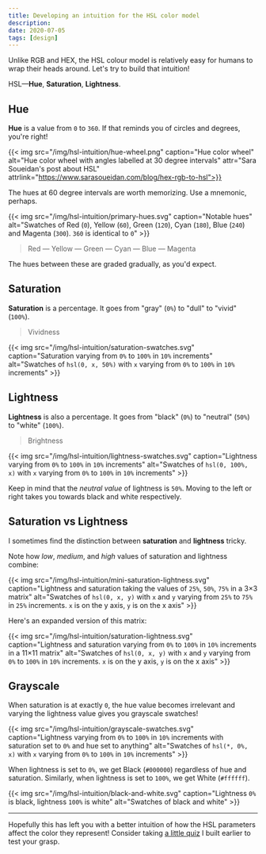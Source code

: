 ```yaml
---
title: Developing an intuition for the HSL color model
description:
date: 2020-07-05
tags: [design]
---
```


Unlike RGB and HEX, the HSL colour model is relatively easy for humans to wrap their heads around. Let's try to build that intuition!

HSL—**Hue**, **Saturation**, **Lightness**.

## Hue

**Hue** is a value from `0` to `360`. If that reminds you of circles and degrees, you're right!

{{< img src="/img/hsl-intuition/hue-wheel.png" caption="Hue color wheel" alt="Hue color wheel with angles labelled at 30 degree intervals" attr="Sara Soueidan's post about HSL" attrlink="https://www.sarasoueidan.com/blog/hex-rgb-to-hsl">}}

The hues at 60 degree intervals are worth memorizing. Use a mnemonic, perhaps.

{{< img src="/img/hsl-intuition/primary-hues.svg" caption="Notable hues" alt="Swatches of Red (`0`), Yellow (`60`), Green (`120`), Cyan (`180`), Blue (`240`) and Magenta (`300`). `360` is identical to `0`" >}}

>   Red — Yellow — Green — Cyan — Blue — Magenta

The hues between these are graded gradually, as you'd expect.

## Saturation

**Saturation** is a percentage. It goes from "gray" (`0%`) to "dull" to "vivid" (`100%`).

>   Vividness

{{< img src="/img/hsl-intuition/saturation-swatches.svg" caption="Saturation varying from `0%` to `100%` in `10%` increments" alt="Swatches of `hsl(0, x, 50%)` with `x` varying from `0%` to `100%` in `10%` increments" >}}

## Lightness

**Lightness** is also a percentage. It goes from "black" (`0%`) to "neutral" (`50%`) to "white" (`100%`).

>   Brightness

{{< img src="/img/hsl-intuition/lightness-swatches.svg" caption="Lightness varying from `0%` to `100%` in `10%` increments" alt="Swatches of `hsl(0, 100%, x)` with `x` varying from `0%` to `100%` in `10%` increments" >}}

Keep in mind that the _neutral value_ of lightness is `50%`. Moving to the left or right takes you towards black and white respectively.

## Saturation vs Lightness

I sometimes find the distinction between **saturation** and **lightness** tricky.

Note how _low_, _medium_, and _high_ values of saturation and lightness combine:

{{< img src="/img/hsl-intuition/mini-saturation-lightness.svg" caption="Lightness and saturation taking the values of `25%`, `50%`, `75%` in a 3×3 matrix" alt="Swatches of `hsl(0, x, y)` with `x` and `y` varying from `25%` to `75%` in `25%` increments. `x` is on the y axis, `y` is on the x axis" >}}

Here's an expanded version of this matrix:

{{< img src="/img/hsl-intuition/saturation-lightness.svg" caption="Lightness and saturation varying from `0%` to `100%` in `10%` increments in a 11×11 matrix" alt="Swatches of `hsl(0, x, y)` with `x` and `y` varying from `0%` to `100%` in `10%` increments. `x` is on the y axis, `y` is on the x axis" >}}

## Grayscale

When saturation is at exactly `0`, the hue value becomes irrelevant and varying the lightness value gives you grayscale swatches!

{{< img src="/img/hsl-intuition/grayscale-swatches.svg" caption="Lightness varying from `0%` to `100%` in `10%` increments with saturation set to `0%` and hue set to anything" alt="Swatches of `hsl(*, 0%, x)` with `x` varying from `0%` to `100%` in `10%` increments" >}}

When lightness is set to `0%`, we get Black (`#000000`) regardless of hue and saturation. Similarly, when lightness is set to `100%`, we get White (`#ffffff`).

{{< img src="/img/hsl-intuition/black-and-white.svg" caption="Lightness `0%` is black, lightness `100%` is white" alt="Swatches of black and white" >}}

---

Hopefully this has left you with a better intuition of how the HSL parameters affect the color they represent! Consider taking [a little quiz](https://guess-the-hsl.now.sh) I built earlier to test your grasp.